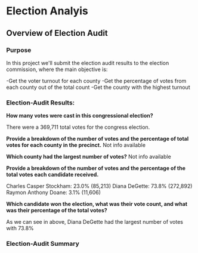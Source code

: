# Election Analyis

## Overview of Election Audit

### Purpose

In this project we'll submit the election audit results to the election commission, where the main objective is:

-Get the voter turnout for each county
-Get the percentage of votes from each county out of the total count
-Get the county with the highest turnout

### Election-Audit Results: 


**How many votes were cast in this congressional election?** 

There were a 369,711 total votes for the congress election.

**Provide a breakdown of the number of votes and the percentage of total votes for each county in the precinct.** Not info available

**Which county had the largest number of votes?** Not info available 

**Provide a breakdown of the number of votes and the percentage of the total votes each candidate received.**

Charles Casper Stockham: 23.0% (85,213)
Diana DeGette: 73.8% (272,892)
Raymon Anthony Doane: 3.1% (11,606)

**Which candidate won the election, what was their vote count, and what was their percentage of the total votes?**

As we can see in above, Diana DeGette had the largest number of votes with 73.8% 

###  Election-Audit Summary

